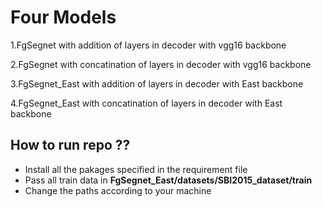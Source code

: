 # Four Models 
 1.FgSegnet with addition of layers in decoder with vgg16 backbone </p>
 2.FgSegnet with concatination of layers in decoder with vgg16 backbone </p>
 3.FgSegnet_East with addition of layers in decoder with East backbone</p>
 4.FgSegnet_East with concatination of layers in decoder with East backbone</p>

## How to run repo ??
* Install all the pakages specified in the requirement file
* Pass all train data in **FgSegnet_East/datasets/SBI2015_dataset/train** 
* Change the paths according to your machine

